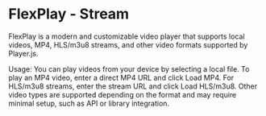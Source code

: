# FlexPlay - Stream

FlexPlay is a modern and customizable video player that supports local videos, MP4, HLS/m3u8 streams, and other video formats supported by Player.js.

Usage: You can play videos from your device by selecting a local file. To play an MP4 video, enter a direct MP4 URL and click Load MP4. For HLS/m3u8 streams, enter the stream URL and click Load HLS/m3u8. Other video types are supported depending on the format and may require minimal setup, such as API or library integration.
